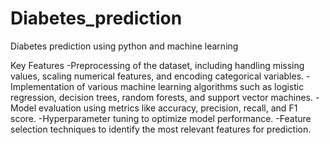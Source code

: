 # Diabetes_prediction
Diabetes prediction using python and machine learning


Key Features
-Preprocessing of the dataset, including handling missing values, scaling numerical features, and encoding categorical variables.
-Implementation of various machine learning algorithms such as logistic regression, decision trees, random forests, and support vector machines.
-Model evaluation using metrics like accuracy, precision, recall, and F1 score.
-Hyperparameter tuning to optimize model performance.
-Feature selection techniques to identify the most relevant features for prediction.
